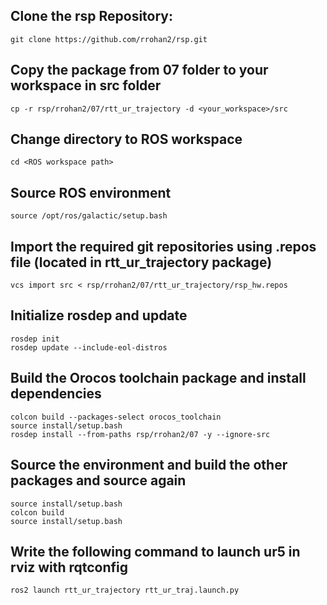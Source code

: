 ## Clone the rsp Repository:
```
git clone https://github.com/rrohan2/rsp.git
```
## Copy the package from 07 folder to your workspace in src folder
```
cp -r rsp/rrohan2/07/rtt_ur_trajectory -d <your_workspace>/src
```
## Change directory to ROS workspace
```
cd <ROS workspace path>
```
## Source ROS environment
```
source /opt/ros/galactic/setup.bash
```
## Import the required git repositories using .repos file (located in rtt_ur_trajectory package)
```
vcs import src < rsp/rrohan2/07/rtt_ur_trajectory/rsp_hw.repos
```
## Initialize rosdep and update
```
rosdep init
rosdep update --include-eol-distros
```
## Build the Orocos toolchain package and install dependencies
```
colcon build --packages-select orocos_toolchain
source install/setup.bash
rosdep install --from-paths rsp/rrohan2/07 -y --ignore-src
```
## Source the environment and build the other packages and source again
```
source install/setup.bash
colcon build
source install/setup.bash
```
## Write the following command to launch ur5 in rviz with rqtconfig
```
ros2 launch rtt_ur_trajectory rtt_ur_traj.launch.py
```
